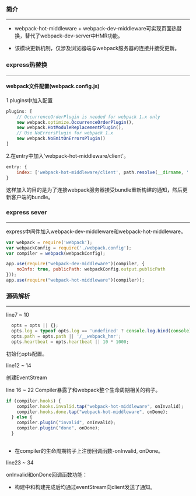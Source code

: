 ### 简介
----------

* webpack-hot-middleware + webpack-dev-middleware可实现页面热替换，替代了webpack-dev-server中HMR功能。

* 该模块更新机制，仅涉及浏览器端与webpack服务器的连接并接受更新。


### express热替换 ###
----------
#### webpack文件配置(webpack.config.js)
1.plugins中加入配置

```js
plugins: [
    // OccurrenceOrderPlugin is needed for webpack 1.x only
    new webpack.optimize.OccurrenceOrderPlugin(),
    new webpack.HotModuleReplacementPlugin(),
    // Use NoErrorsPlugin for webpack 1.x
    new webpack.NoEmitOnErrorsPlugin()
]
```

2.在entry中加入'webpack-hot-middleware/client'。

```js
entry: {
    index: ['webpack-hot-middleware/client', path.resolve(__dirname, './client/index.jsx')],
}
```
    
这样加入的目的是为了连接webpack服务器接受bundle重新构建的通知，然后更新客户端的bundle。
    
    
### express sever ###
----------
express中间件加入webpack-dev-middleware和webpack-hot-middleware。

```js
var webpack = require('webpack');
var webpackConfig = require('./webpack.config');
var compiler = webpack(webpackConfig);

app.use(require("webpack-dev-middleware")(compiler, {
    noInfo: true, publicPath: webpackConfig.output.publicPath
}));
app.use(require("webpack-hot-middleware")(compiler));

```


### 源码解析 ###
----------

line7 ~ 10

```js
  opts = opts || {};
  opts.log = typeof opts.log == 'undefined' ? console.log.bind(console) : opts.log;
  opts.path = opts.path || '/__webpack_hmr';
  opts.heartbeat = opts.heartbeat || 10 * 1000;
```

初始化opts配置。

line12 ~ 14

创建EventStream


line 16 ~ 22
Compiler暴露了和webpack整个生命周期相关的钩子。
```js
if (compiler.hooks) {
    compiler.hooks.invalid.tap("webpack-hot-middleware", onInvalid);
    compiler.hooks.done.tap("webpack-hot-middleware", onDone);
  } else {
    compiler.plugin("invalid", onInvalid);
    compiler.plugin("done", onDone);
  }
  
```

* 在compiler的生命周期钩子上注册回调函数-onInvalid, onDone。


line23 ~ 34

onInvalid和onDone回调函数功能：

* 构建中和构建完成后均通过eventStream向client发送了通知。






  
